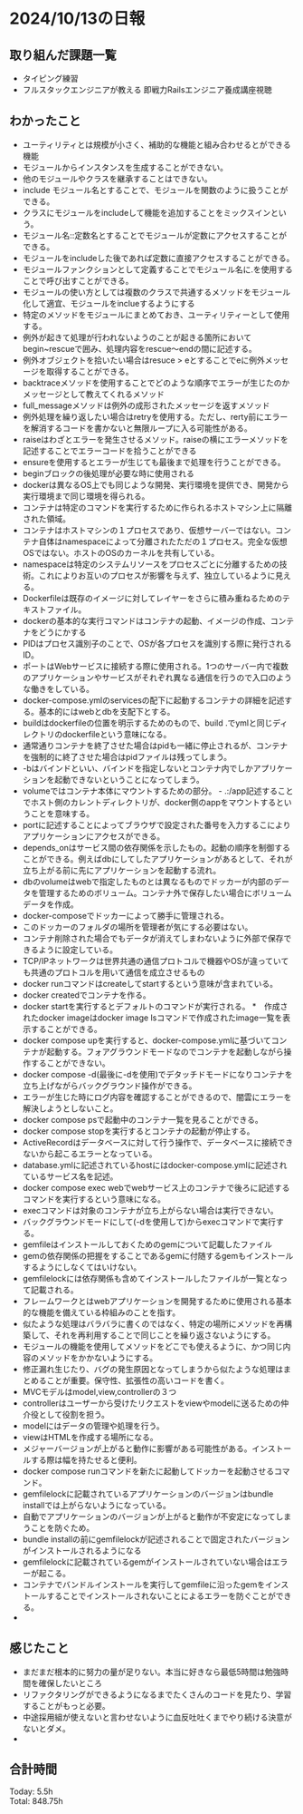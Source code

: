 # 2024/10/13の日報
## 取り組んだ課題一覧
* タイピング練習
* フルスタックエンジニアが教える 即戦力Railsエンジニア養成講座視聴
## わかったこと
*  ユーティリティとは規模が小さく、補助的な機能と組み合わせるとができる機能
*  モジュールからインスタンスを生成することができない。
*  他のモジュールやクラスを継承することはできない。
*  include モジュール名とすることで、モジュールを関数のように扱うことができる。
  *  クラスにモジュールをincludeして機能を追加することをミックスインという。
  *  モジュール名::定数名とすることでモジュールが定数にアクセスすることができる。
  *   モジュールをincludeした後であれば定数に直接アクセスすることができる。
*  モジュールファンクションとして定義することでモジュール名に.を使用することで呼び出すことができる。
*  モジュールの使い方としては複数のクラスで共通するメソッドをモジュール化して適宜、モジュールをinclueするようにする
  *  特定のメソッドをモジュールにまとめておき、ユーティリティーとして使用する。
*  例外が起きて処理が行われないようのことが起きる箇所においてbegin~rescueで囲み、処理内容をrescue〜endの間に記述する。
*  例外オブジェクトを拾いたい場合はresuce > eとすることでeに例外メッセージを取得することができる。
*  backtraceメソッドを使用することでどのような順序でエラーが生じたのかメッセージとして教えてくれるメソッド
*  full_messageメソッドは例外の成形されたメッセージを返すメソッド
*  例外処理を繰り返したい場合はretryを使用する。ただし、rerty前にエラーを解消するコードを書かないと無限ループに入る可能性がある。
*  raiseはわざとエラーを発生させるメソッド。raiseの横にエラーメソッドを記述することでエラーコードを拾うことができる
*  ensureを使用するとエラーが生じても最後まで処理を行うことができる。
  *  beginブロックの後処理が必要な時に使用される
* dockerは異なるOS上でも同じような開発、実行環境を提供でき、開発から実行環境まで同じ環境を得られる。  
* コンテナは特定のコマンドを実行するために作られるホストマシン上に隔離された領域。
* コンテナはホストマシンの１プロセスであり、仮想サーバーではない。コンテナ自体はnamespaceによって分離されたただの１プロセス。完全な仮想OSではない。ホストのOSのカーネルを共有している。
*  namespaceは特定のシステムリソースをプロセスごとに分離するための技術。これによりお互いのプロセスが影響を与えず、独立しているように見える。
*  Dockerfileは既存のイメージに対してレイヤーをさらに積み重ねるためのテキストファイル。
*  dockerの基本的な実行コマンドはコンテナの起動、イメージの作成、コンテナをどうにかする
*  PIDはプロセス識別子のことで、OSが各プロセスを識別する際に発行されるID。
*  ポートはWebサービスに接続する際に使用される。1つのサーバー内で複数のアプリケーションやサービスがそれぞれ異なる通信を行うので入口のような働きをしている。
*  docker-compose.ymlのservicesの配下に起動するコンテナの詳細を記述する。基本的にはwebとdbを支配下とする。
*  buildはdockerfileの位置を明示するためのもので、build .でymlと同じディレクトリのdockerfileという意味になる。
*  通常通りコンテナを終了させた場合はpidも一緒に停止されるが、コンテナを強制的に終了させた場合はpidファイルは残ってしまう。
*  -bはバインドといい、バインドを指定しないとコンテナ内でしかアプリケーションを起動できないということになってしまう。
*  volumeではコンテナ本体にマウントするための部分。  - .:/app記述することでホスト側のカレントディレクトリが、docker側のappをマウントするということを意味する。
*  portに記述することによってブラウザで設定された番号を入力するこによりアプリケーションにアクセスができる。
*  depends_onはサービス間の依存関係を示したもの。起動の順序を制御することができる。例えばdbにしてしたアプリケーションがあるとして、それが立ち上がる前に先にアプリケーションを起動する流れ。
*  dbのvolumeはwebで指定したものとは異なるものでドッカーが内部のデータを管理するためのボリューム。コンテナ外で保存したい場合にボリュームデータを作成。
 * docker-composeでドッカーによって勝手に管理される。
 * このドッカーのフォルダの場所を管理者が気にする必要はない。
 * コンテナ削除された場合でもデータが消えてしまわないように外部で保存できるように設定している。
* TCP/IPネットワークは世界共通の通信プロトコルで機器やOSが違っていても共通のプロトコルを用いて通信を成立させるもの
* docker runコマンドはcreateしてstartするという意味が含まれている。
 *  docker createdでコンテナを作る。
 *  docker startを実行するとデフォルトのコマンドが実行される。
*　作成されたdocker imageはdocker image lsコマンドで作成されたimage一覧を表示することができる。
*  docker compose upを実行すると、docker-compose.ymlに基づいてコンテナが起動する。フォアグラウンドモードなのでコンテナを起動しながら操作することができない。
 *  docker compose -d(最後に-dを使用)でデタッチドモードになりコンテナを立ち上げながらバックグラウンド操作ができる。
 *  エラーが生じた時にログ内容を確認することができるので、闇雲にエラーを解決しようとしないこと。
*  docker compose psで起動中のコンテナ一覧を見ることができる。    
*  docker compose stopを実行するとコンテナの起動が停止する。
*  ActiveRecordはデータベースに対して行う操作で、データベースに接続できないから起こるエラーとなっている。
*  database.ymlに記述されているhostにはdocker-compose.ymlに記述されているサービス名を記述。
*  docker compose exec webでwebサービス上のコンテナで後ろに記述するコマンドを実行するという意味になる。
 * execコマンドは対象のコンテナが立ち上がらない場合は実行できない。
 * バックグラウンドモードにして(-dを使用して)からexecコマンドで実行する。
*  gemfileはインストールしておくためのgemについて記載したファイル
*  gemの依存関係の把握をすることであるgemに付随するgemもインストールするようにしなくてはいけない。
 * gemfilelockには依存関係も含めてインストールしたファイルが一覧となって記載される。
* フレームワークとはwebアプリケーションを開発するために使用される基本的な機能を備えている枠組みのことを指す。
*  似たような処理はバラバラに書くのではなく、特定の場所にメソッドを再構築して、それを再利用することで同じことを繰り返さないようにする。
 * モジュールの機能を使用してメソッドをどこでも使えるように、かつ同じ内容のメソッドをかかないようにする。
 * 修正漏れ生じたり、バグの発生原因となってしまうから似たような処理はまとめることが重要。保守性、拡張性の高いコードを書く。
* MVCモデルはmodel,view,controllerの３つ
 * controllerはユーザーから受けたリクエストをviewやmodelに送るための仲介役として役割を担う。
 * modelにはデータの管理や処理を行う。
 * viewはHTMLを作成する場所になる。
 * メジャーバージョンが上がると動作に影響がある可能性がある。インストールする際は幅を持たせると便利。
 * docker compose runコマンドを新たに起動してドッカーを起動させるコマンド。
 * gemfilelockに記載されているアプリケーションのバージョンはbundle installでは上がらないようになっている。
  *  自動でアプリケーションのバージョンが上がると動作が不安定になってしまうことを防ぐため。
  *  bundle installの前にgemfilelockが記述されることで固定されたバージョンがインストールされるようになる
  *  gemfilelockに記載されているgemがインストールされていない場合はエラーが起こる。
  *  コンテナでバンドルインストールを実行してgemfileに沿ったgemをインストールすることでインストールされないことによるエラーを防ぐことができる。
  *                  
## 感じたこと
 *  まだまだ根本的に努力の量が足りない。本当に好きなら最低5時間は勉強時間を確保したいところ
 *  リファクタリングができるようになるまでたくさんのコードを見たり、学習することがもっと必要。
 *  中途採用組が使えないと言わせないように血反吐吐くまでやり続ける決意がないとダメ。
 *  
## 合計時間  
Today: 5.5h<br>
Total: 848.75h
